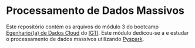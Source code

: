 # Processamento de Dados Massivos


Este repositório contém os arquivos do módulo 3 do bootcamp [Egenhario/(a) de Dados Cloud](https://www.igti.com.br/bootcamp/engenheiro-de-dados-cloud) do [IGTI](https://www.igti.com.br/). Este módulo dedicou-se a e estudar o processamento de dados massivos utilizando [Pyspark](https://spark.apache.org/docs/latest/api/python/).